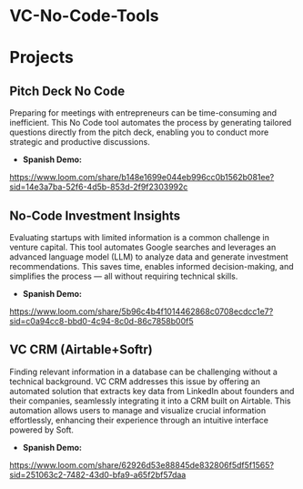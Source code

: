 # VC-No-Code-Tools

# Projects

## Pitch Deck No Code

Preparing for meetings with entrepreneurs can be time-consuming and inefficient. This No Code tool automates the process by generating tailored questions directly from the pitch deck, enabling you to conduct more strategic and productive discussions.

- **Spanish Demo:**

https://www.loom.com/share/b148e1699e044eb996cc0b1562b081ee?sid=14e3a7ba-52f6-4d5b-853d-2f9f2303992c


## No-Code Investment Insights

Evaluating startups with limited information is a common challenge in venture capital. This tool automates Google searches and leverages an advanced language model (LLM) to analyze data and generate investment recommendations. This saves time, enables informed decision-making, and simplifies the process — all without requiring technical skills.

- **Spanish Demo:**

https://www.loom.com/share/5b96c4b4f1014462868c0708ecdcc1e7?sid=c0a94cc8-bbd0-4c94-8c0d-86c7858b00f5

## VC CRM (Airtable+Softr)

Finding relevant information in a database can be challenging without a technical background. VC CRM addresses this issue by offering an automated solution that extracts key data from LinkedIn about founders and their companies, seamlessly integrating it into a CRM built on Airtable. This automation allows users to manage and visualize crucial information effortlessly, enhancing their experience through an intuitive interface powered by Soft.

- **Spanish Demo:**

https://www.loom.com/share/62926d53e88845de832806f5df5f1565?sid=251063c2-7482-43d0-bfa9-a65f2bf57daa

